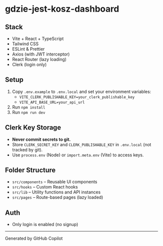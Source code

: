 # gdzie-jest-kosz-dashboard

## Stack

- Vite + React + TypeScript
- Tailwind CSS
- ESLint & Prettier
- Axios (with JWT interceptor)
- React Router (lazy loading)
- Clerk (login only)

## Setup

1. Copy `.env.example` to `.env.local` and set your environment variables:
   - `VITE_CLERK_PUBLISHABLE_KEY=your_clerk_publishable_key`
   - `VITE_API_BASE_URL=your_api_url`
2. Run `npm install`
3. Run `npm run dev`

## Clerk Key Storage

- **Never commit secrets to git.**
- Store `CLERK_SECRET_KEY` and `CLERK_PUBLISHABLE_KEY` in `.env.local` (not tracked by git).
- Use `process.env` (Node) or `import.meta.env` (Vite) to access keys.

## Folder Structure

- `src/components` – Reusable UI components
- `src/hooks` – Custom React hooks
- `src/lib` – Utility functions and API instances
- `src/pages` – Route-based pages (lazy loaded)

## Auth

- Only login is enabled (no signup)

---

Generated by GitHub Copilot
